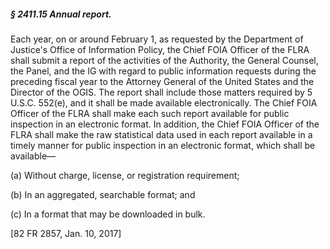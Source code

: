 ##### § 2411.15 Annual report. #####

Each year, on or around February 1, as requested by the Department of Justice's Office of Information Policy, the Chief FOIA Officer of the FLRA shall submit a report of the activities of the Authority, the General Counsel, the Panel, and the IG with regard to public information requests during the preceding fiscal year to the Attorney General of the United States and the Director of the OGIS. The report shall include those matters required by 5 U.S.C. 552(e), and it shall be made available electronically. The Chief FOIA Officer of the FLRA shall make each such report available for public inspection in an electronic format. In addition, the Chief FOIA Officer of the FLRA shall make the raw statistical data used in each report available in a timely manner for public inspection in an electronic format, which shall be available—

(a) Without charge, license, or registration requirement;

(b) In an aggregated, searchable format; and

(c) In a format that may be downloaded in bulk.

[82 FR 2857, Jan. 10, 2017]